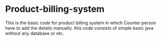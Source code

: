# Product-billing-system
This is the basic code for product billing system in which Counter person have to add the details manually.
this code consists of simple basic java without any database or etc.
